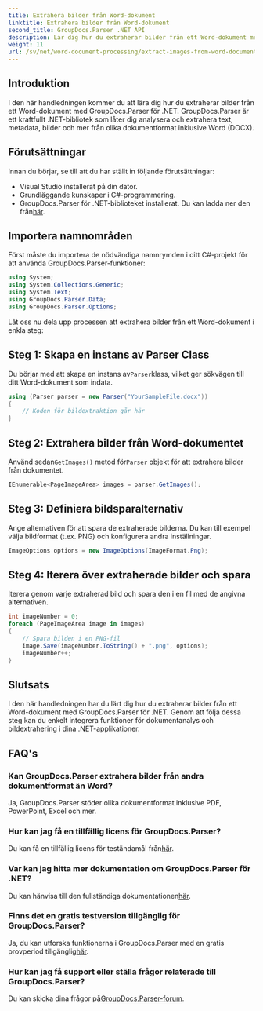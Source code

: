 ```yaml
---
title: Extrahera bilder från Word-dokument
linktitle: Extrahera bilder från Word-dokument
second_title: GroupDocs.Parser .NET API
description: Lär dig hur du extraherar bilder från ett Word-dokument med GroupDocs.Parser för .NET. Den här handledningen ger steg-för-steg-vägledning för att integrera bild i ditt .NET.
weight: 11
url: /sv/net/word-document-processing/extract-images-from-word-document/
---
```

## Introduktion
I den här handledningen kommer du att lära dig hur du extraherar bilder från ett Word-dokument med GroupDocs.Parser för .NET. GroupDocs.Parser är ett kraftfullt .NET-bibliotek som låter dig analysera och extrahera text, metadata, bilder och mer från olika dokumentformat inklusive Word (DOCX).
## Förutsättningar
Innan du börjar, se till att du har ställt in följande förutsättningar:
- Visual Studio installerat på din dator.
- Grundläggande kunskaper i C#-programmering.
- GroupDocs.Parser för .NET-biblioteket installerat. Du kan ladda ner den från[här](https://releases.groupdocs.com/parser/net/).
## Importera namnområden
Först måste du importera de nödvändiga namnrymden i ditt C#-projekt för att använda GroupDocs.Parser-funktioner:
```csharp
using System;
using System.Collections.Generic;
using System.Text;
using GroupDocs.Parser.Data;
using GroupDocs.Parser.Options;
```
Låt oss nu dela upp processen att extrahera bilder från ett Word-dokument i enkla steg:
## Steg 1: Skapa en instans av Parser Class
 Du börjar med att skapa en instans av`Parser`klass, vilket ger sökvägen till ditt Word-dokument som indata.
```csharp
using (Parser parser = new Parser("YourSampleFile.docx"))
{
    // Koden för bildextraktion går här
}
```
## Steg 2: Extrahera bilder från Word-dokumentet
 Använd sedan`GetImages()` metod för`Parser` objekt för att extrahera bilder från dokumentet.
```csharp
IEnumerable<PageImageArea> images = parser.GetImages();
```
## Steg 3: Definiera bildsparalternativ
Ange alternativen för att spara de extraherade bilderna. Du kan till exempel välja bildformat (t.ex. PNG) och konfigurera andra inställningar.
```csharp
ImageOptions options = new ImageOptions(ImageFormat.Png);
```
## Steg 4: Iterera över extraherade bilder och spara
Iterera genom varje extraherad bild och spara den i en fil med de angivna alternativen.
```csharp
int imageNumber = 0;
foreach (PageImageArea image in images)
{
    // Spara bilden i en PNG-fil
    image.Save(imageNumber.ToString() + ".png", options);
    imageNumber++;
}
```
## Slutsats
I den här handledningen har du lärt dig hur du extraherar bilder från ett Word-dokument med GroupDocs.Parser för .NET. Genom att följa dessa steg kan du enkelt integrera funktioner för dokumentanalys och bildextrahering i dina .NET-applikationer.

## FAQ's
### Kan GroupDocs.Parser extrahera bilder från andra dokumentformat än Word?
Ja, GroupDocs.Parser stöder olika dokumentformat inklusive PDF, PowerPoint, Excel och mer.
### Hur kan jag få en tillfällig licens för GroupDocs.Parser?
 Du kan få en tillfällig licens för teständamål från[här](https://purchase.groupdocs.com/temporary-license/).
### Var kan jag hitta mer dokumentation om GroupDocs.Parser för .NET?
 Du kan hänvisa till den fullständiga dokumentationen[här](https://tutorials.groupdocs.com/parser/net/).
### Finns det en gratis testversion tillgänglig för GroupDocs.Parser?
 Ja, du kan utforska funktionerna i GroupDocs.Parser med en gratis provperiod tillgänglig[här](https://releases.groupdocs.com/).
### Hur kan jag få support eller ställa frågor relaterade till GroupDocs.Parser?
 Du kan skicka dina frågor på[GroupDocs.Parser-forum](https://forum.groupdocs.com/c/parser/17).